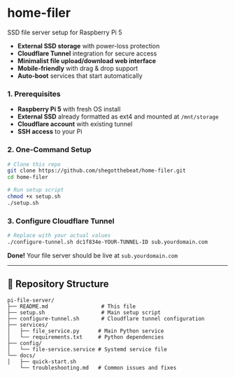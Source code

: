 # home-filer
SSD file server setup for Raspberry Pi 5

- **External SSD storage** with power-loss protection  
- **Cloudflare Tunnel** integration for secure access
- **Minimalist file upload/download web interface**
- **Mobile-friendly** with drag & drop support
- **Auto-boot** services that start automatically

### 1. Prerequisites

- **Raspberry Pi 5** with fresh OS install
- **External SSD** already formatted as ext4 and mounted at `/mnt/storage`
- **Cloudflare account** with existing tunnel
- **SSH access** to your Pi

### 2. One-Command Setup

```bash
# Clone this repo
git clone https://github.com/shegotthebeat/home-filer.git
cd home-filer

# Run setup script
chmod +x setup.sh
./setup.sh
```

### 3. Configure Cloudflare Tunnel

```bash
# Replace with your actual values
./configure-tunnel.sh dc1f834e-YOUR-TUNNEL-ID sub.yourdomain.com
```

**Done!** Your file server should be live at `sub.yourdomain.com`

---

## 📁 Repository Structure

```
pi-file-server/
├── README.md                 # This file
├── setup.sh                  # Main setup script
├── configure-tunnel.sh       # Cloudflare tunnel configuration
├── services/
│   ├── file_service.py      # Main Python service
│   └── requirements.txt     # Python dependencies
├── config/
│   └── file-service.service # Systemd service file
└── docs/
│   ├── quick-start.sh
    └── troubleshooting.md   # Common issues and fixes
```


